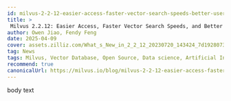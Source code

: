 ```yaml
---
id: milvus-2-2-12-easier-access-faster-vector-search-speeds-better-user-experience.md
title: > 
 Milvus 2.2.12: Easier Access, Faster Vector Search Speeds, and Better User Experience 
author: Owen Jiao, Fendy Feng
date: 2025-04-09
cover: assets.zilliz.com/What_s_New_in_2_2_12_20230720_143424_7d19280738.png
tag: News
tags: Milvus, Vector Database, Open Source, Data science, Artificial Intelligence, Vector Management, Vector Search
recommend: true
canonicalUrl: https://milvus.io/blog/milvus-2-2-12-easier-access-faster-vector-search-speeds-better-user-experience.md
---
```



body text 


